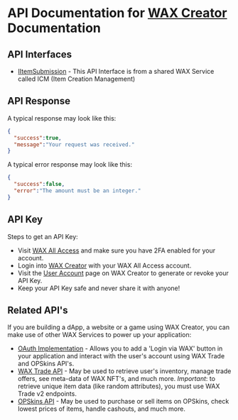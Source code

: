 # API Documentation for [WAX Creator](https://creator.wax.io) Documentation

## API Interfaces
* [IItemSubmission](https://github.com/worldwide-asset-exchange/item-creation-management/blob/master/IItemSubmission.md) - This API Interface is from a shared WAX Service called ICM (Item Creation Management)

## API Response
A typical response may look like this:
```json
{
  "success":true,
  "message":"Your request was received."
}
```

A typical error response may look like this:
```json
{
  "success":false,
  "error":"The amount must be an integer."
}
```

## API Key
Steps to get an API Key:
 - Visit [WAX All Access](https://all-access.wax.io/account/security) and make sure you have 2FA enabled for your account.
 - Login into [WAX Creator](https://creator.wax.io) with your WAX All Access account.
 - Visit the [User Account](https://creator.wax.io/user) page on WAX Creator to generate or revoke your API Key.
 - Keep your API Key safe and never share it with anyone!

## Related API's
If you are building a dApp, a website or a game using WAX Creator, you can make use of other WAX Services to power up your application:
 - [OAuth Implementation](https://docs.opskins.com/public/en.html#oauth) - Allows you to add a 'Login via WAX' button in your application and interact with the user's account using WAX Trade and OPSkins API's.
 - [WAX Trade API](https://github.com/OPSkins/trade-opskins-api) - May be used to retrieve user's inventory, manage trade offers, see meta-data of WAX NFT's, and much more. *Important*: to retrieve unique item data (like random attributes), you must use WAX Trade v2 endpoints.
 - [OPSkins API](https://docs.opskins.com/public/en.html#opskins-api-v2) - May be used to purchase or sell items on OPSkins, check lowest prices of items, handle cashouts, and much more.
